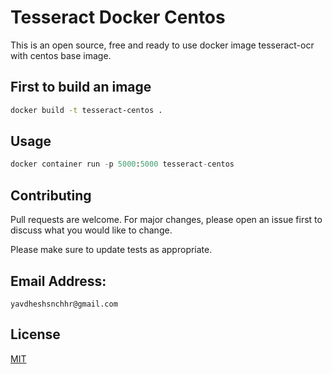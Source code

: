 # Tesseract Docker Centos

This is an open source, free and ready to use docker image tesseract-ocr with centos base image.



## First to build an image
```bash
docker build -t tesseract-centos .
```

## Usage

```python
docker container run -p 5000:5000 tesseract-centos
```

## Contributing
Pull requests are welcome. For major changes, please open an issue first to discuss what you would like to change.

Please make sure to update tests as appropriate.

## Email Address:
``` 
yavdheshsnchhr@gmail.com
```
## License
[MIT](https://choosealicense.com/licenses/mit/)
